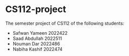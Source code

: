 # CS112-project
The semester project of CS112 of the following students: 
  - Safwan Yameen 2022422
  - Saad Abdullah 2022511
  - Nouman Dar 2022486
  - Nabiha Kashif 2022474
